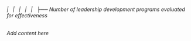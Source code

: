 ###### |   |   |   |   |   ├── Number of leadership development programs evaluated for effectiveness

*Add content here*